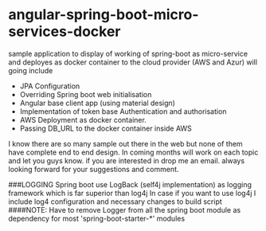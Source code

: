 # angular-spring-boot-micro-services-docker
sample application to display of working of spring-boot as micro-service and deployes as docker container to the cloud provider (AWS and Azur)
will going include
- JPA Configuration
- Overriding Spring boot web initialisation
- Angular base client app (using material design)
- Implementation  of token base Authentication and authorisation
- AWS Deployment as docker container.
- Passing DB_URL to the docker container inside AWS 

I know there are so many sample out there in the web but none of them have complete end to end design.
In coming months will work on each topic and let you guys know. if you are interested in drop me an email.
always looking forward for your suggestions and comment. 


###LOGGING
Spring boot use LogBack (self4j implementation) as logging framework which is far superior than log4j
In case if you want to use log4j I include log4 configuration and necessary changes to build script
####NOTE:
Have to remove Logger from all the spring boot module as dependency for most 'spring-boot-starter-*' modules

